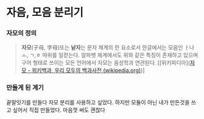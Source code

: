 # 자음, 모음 분리기

 

### 자모의 정의

> **자모**(子母, 字母)또는 **낱자**는 문자 체계의 한 요소로서 한글에서는 모음인 ㅏ나 ㅗ, ㄱ,ㅎ 따위를 일컫는다. 알파벳 체계에서도 위와 같은 특징이 존재하고 있으며 구어 형태로 쓰이는 모든 언어에서 자모는 음성학과 연관된다. \[[위키피디아]([자모 - 위키백과, 우리 모두의 백과사전 (wikipedia.org)](https://ko.wikipedia.org/wiki/자모))\]



### 만들게 된 계기

 끝말잇기를 만들다 자모 분리를 사용하고 싶었다. 하지만 모듈이 아닌 내가 만든것을 쓰고 싶어서 직접 만들었다. 마음껏 써도 괜찮다

